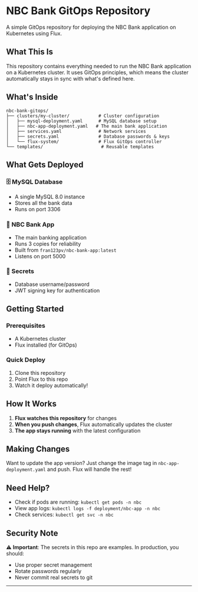 # NBC Bank GitOps Repository

A simple GitOps repository for deploying the NBC Bank application on Kubernetes using Flux.

## What This Is

This repository contains everything needed to run the NBC Bank application on a Kubernetes cluster. It uses GitOps principles, which means the cluster automatically stays in sync with what's defined here.

## What's Inside

```
nbc-bank-gitops/
├── clusters/my-cluster/           # Cluster configuration
│   ├── mysql-deployment.yaml      # MySQL database setup
│   ├── nbc-app-deployment.yaml   # The main bank application
│   ├── services.yaml              # Network services
│   ├── secrets.yaml               # Database passwords & keys
│   └── flux-system/               # Flux GitOps controller
└── templates/                      # Reusable templates
```

## What Gets Deployed

### 🗄️ MySQL Database
- A single MySQL 8.0 instance
- Stores all the bank data
- Runs on port 3306

### 🏦 NBC Bank App
- The main banking application
- Runs 3 copies for reliability
- Built from `fran123pv/nbc-bank-app:latest`
- Listens on port 5000

### 🔐 Secrets
- Database username/password
- JWT signing key for authentication

## Getting Started

### Prerequisites
- A Kubernetes cluster
- Flux installed (for GitOps)

### Quick Deploy
1. Clone this repository
2. Point Flux to this repo
3. Watch it deploy automatically!

## How It Works

1. **Flux watches this repository** for changes
2. **When you push changes**, Flux automatically updates the cluster
3. **The app stays running** with the latest configuration

## Making Changes

Want to update the app version? Just change the image tag in `nbc-app-deployment.yaml` and push. Flux will handle the rest!

## Need Help?

- Check if pods are running: `kubectl get pods -n nbc`
- View app logs: `kubectl logs -f deployment/nbc-app -n nbc`
- Check services: `kubectl get svc -n nbc`

## Security Note

⚠️ **Important**: The secrets in this repo are examples. In production, you should:
- Use proper secret management
- Rotate passwords regularly
- Never commit real secrets to git

---



